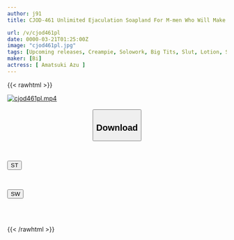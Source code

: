```yaml
---
author: j91
title: CJOD-461 Unlimited Ejaculation Soapland For M-men Who Will Make You Cum Over And Over Again With Close Whispering Dirty Talk Azu Amatsuki

url: /v/cjod461pl
date: 0000-03-21T01:25:00Z
image: "cjod461pl.jpg"
tags: [Upcoming releases, Creampie, Solowork, Big Tits, Slut, Lotion, Soapland	]
maker: [Bi]
actress: [ Amatsuki Azu ]
---
```



{{< rawhtml >}}

<div class="video" data-videoid="pending_link.html">
    <a href="javascript:;">
        <img src="/v/cjod461pl/cjod461pl.jpg" width="WIDTH" height="HEIGHT" alt="cjod461pl.mp4" loading="lazy">
    </a>
</div>

<script type="text/javascript" src="https://j91.asia/asset/on-demand-pend.js"></script>

<br>
  <link rel="stylesheet" href="https://j91.asia/asset/bs5.css">
  
  <center>
  <button class="btn btn-primary" type="button" data-bs-toggle="collapse" data-bs-target=".multi-collapse" aria-expanded="false" aria-controls="multiCollapseExample1 multiCollapseExample2"><h2>Download</h2></button></center>
</p>
<div class="row">
  <div class="col">
    <div class="collapse multi-collapse" id="multiCollapseExample1">
      <div class="card card-body">
	      	      <br>
<div class="buttons">  
<p><a href="https://j91.asia/pending_link.html" target="_blank"><button class="btn-hover color-3"><i class="fa fa-download"></i> ST</button></a></p></div>
    </div>
  </div>
</div>
  <div class="col">
    <div class="collapse multi-collapse" id="multiCollapseExample2">
      <div class="card card-body">
	      <br>
<div class="buttons">
<p><a href="https://j91.asia/pending_link.html" target="_blank"><button class="btn-hover color-2"><i class="fa fa-download"></i> SW</button></a></p></div>
<br><br>
      </div>
    </div>
  </div>
</div>

{{< /rawhtml >}}